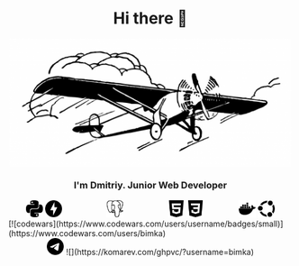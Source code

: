 <div id="header" align="center">
    <h1>Hi there 👋</h1>
</div>

<div id="image" align="center">
    <img src="https://github.com/bimka/bimka/blob/main/samolet.png" alt="Flight of Thought" width="500/>
</div

<div id="information" align="center">
    <h3>I'm Dmitriy. Junior Web Developer</h3>
</div>

<div id="table" align="center">
    <div style="float: left; width: 25%;">
            <img src="https://github.com/bimka/bimka/blob/main/python.svg" alt="Python" width="30"/>
            <img src="https://github.com/bimka/bimka/blob/main/fastapi.svg" alt="FastAPI" width="30"/>
    </div>
    <div style="float: left; width: 25%;">
            <img src="https://github.com/bimka/bimka/blob/main/postgresql.svg" alt="PostgreSQL" width="30"/>
    </div>
    <div style="float: left; width: 25%;">
            <img src="https://github.com/bimka/bimka/blob/main/html5.svg" alt="HTML5" width="30"/>
            <img src="https://github.com/bimka/bimka/blob/main/css3.svg" alt="CSS3" width="30"/>
    </div>
    <div style="float: left; width: 25%;">
            <img src="https://github.com/bimka/bimka/blob/main/docker.svg" alt="Docker" width="30"/>
            <img src="https://github.com/bimka/bimka/blob/main/ubuntu.svg" alt="Ubuntu" width="30"/>
    </div>
</div>
                                                                                                  
<div>
    [![codewars](https://www.codewars.com/users/username/badges/small)](https://www.codewars.com/users/bimka)                                               </div>

<div id="statistic" align="center">
    <a href="https://t.me/bimkaa"><img src="https://github.com/bimka/bimka/blob/main/telegram.svg" alt="Telegram" width="30"/></a>
    ![](https://komarev.com/ghpvc/?username=bimka)
</div>
                                                                                                                            
                                                                                                                                
    
    
<!--
**bimka/bimka** is a ✨ _special_ ✨ repository because its `README.md` (this file) appears on your GitHub profile.

Here are some ideas to get you started:

- 🔭 I’m currently working on ...
- 🌱 I’m currently learning ...
- 👯 I’m looking to collaborate on ...
- 🤔 I’m looking for help with ...
- 💬 Ask me about ...
- 📫 How to reach me: ...
- 😄 Pronouns: ...
- ⚡ Fun fact: ...
-->
